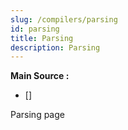 ```yaml
---
slug: /compilers/parsing
id: parsing
title: Parsing
description: Parsing
---
```


**Main Source :**

- [] 

Parsing page
